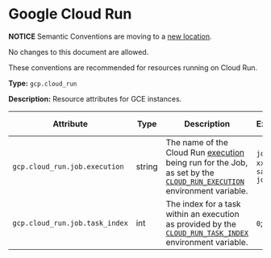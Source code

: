 # Google Cloud Run

**NOTICE** Semantic Conventions are moving to a
[new location](http://github.com/open-telemetry/semantic-conventions).

No changes to this document are allowed.

These conventions are recommended for resources running on Cloud Run.

**Type:** `gcp.cloud_run`

**Description:** Resource attributes for GCE instances.

<!-- semconv gcp.cloud_run -->
| Attribute  | Type | Description  | Examples  | Requirement Level |
|---|---|---|---|---|
| `gcp.cloud_run.job.execution` | string | The name of the Cloud Run [execution](https://cloud.google.com/run/docs/managing/job-executions) being run for the Job, as set by the [`CLOUD_RUN_EXECUTION`](https://cloud.google.com/run/docs/container-contract#jobs-env-vars) environment variable. | `job-name-xxxx`; `sample-job-mdw84` | Recommended |
| `gcp.cloud_run.job.task_index` | int | The index for a task within an execution as provided by the [`CLOUD_RUN_TASK_INDEX`](https://cloud.google.com/run/docs/container-contract#jobs-env-vars) environment variable. | `0`; `1` | Recommended |
<!-- endsemconv -->
